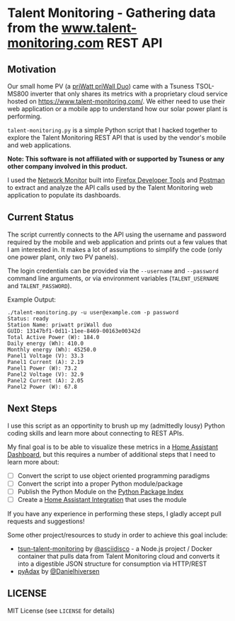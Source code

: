 # Talent Monitoring - Gathering data from the www.talent-monitoring.com REST API

## Motivation

Our small home PV (a [priWatt priWall Duo](https://priwatt.de/stecker-solaranlagen/fassade/priwall-duo/SW10354.1)) came with a Tsuness TSOL-MS800 inverter that only shares its metrics with a proprietary cloud service hosted on https://www.talent-monitoring.com/. We either need to use their web application or a mobile app to understand how our solar power plant is performing.

`talent-monitoring.py` is a simple Python script that I hacked together to explore the Talent Monitoring REST API that is used by the vendor's mobile and web applications.

**Note: This software is not affiliated with or supported by Tsuness or any other company involved in this product.**

I used the [Network Monitor](https://firefox-source-docs.mozilla.org/devtools-user/network_monitor/index.html) built into [Firefox Developer Tools](https://firefox-dev.tools/) and [Postman](https://www.postman.com/) to extract and analyze the API calls used by the Talent Monitoring web application to populate its dashboards.

## Current Status

The script currently connects to the API using the username and password required by the mobile and web application and prints out a few values that I am interested in. It makes a lot of assumptions to simplify the code (only one power plant, only two PV panels).

The login credentials can be provided via the `--username` and `--password` command line arguments, or via environment variables (`TALENT_USERNAME` and `TALENT_PASSWORD`).

Example Output:
```
./talent-monitoring.py -u user@example.com -p password
Status: ready
Station Name: priwatt priWall duo
GUID: 13147bf1-0d11-11ee-8469-00163e00342d
Total Active Power (W): 184.0
Daily energy (Wh): 410.0
Monthly energy (Wh): 45250.0
Panel1 Voltage (V): 33.3
Panel1 Current (A): 2.19
Panel1 Power (W): 73.2
Panel2 Voltage (V): 32.9
Panel2 Current (A): 2.05
Panel2 Power (W): 67.8
```

## Next Steps

I use this script as an opportinity to brush up my (admittedly lousy) Python coding skills and learn more about connecting to REST APIs.

My final goal is to be able to visualize these metrics in a [Home Assistant Dashboard](https://www.home-assistant.io/dashboards/), but this requires a number of additional steps that I need to learn more about:

- [ ] Convert the script to use object oriented programming paradigms
- [ ] Convert the script into a proper Python module/package
- [ ] Publish the Python Module on the [Python Package Index](https://pypi.org/)
- [ ] Create a [Home Assistant Integration](https://www.home-assistant.io/integrations/) that uses the module

If you have any experience in performing these steps, I gladly accept pull requests and suggestions!

Some other project/resources to study in order to achieve this goal include:

* [tsun-talent-monitoring](https://github.com/asciidisco/tsun-talent-monitoring) by [@asciidisco](https://github.com/asciidisco) - a Node.js project / Docker container that pulls data from Talent Monitoring cloud and converts it into a digestible JSON structure for consumption via HTTP/REST
* [pyAdax](https://github.com/Danielhiversen/pyAdax) by [@Danielhiversen](https://github.com/Danielhiversen/)

## LICENSE

MIT License (see `LICENSE` for details)